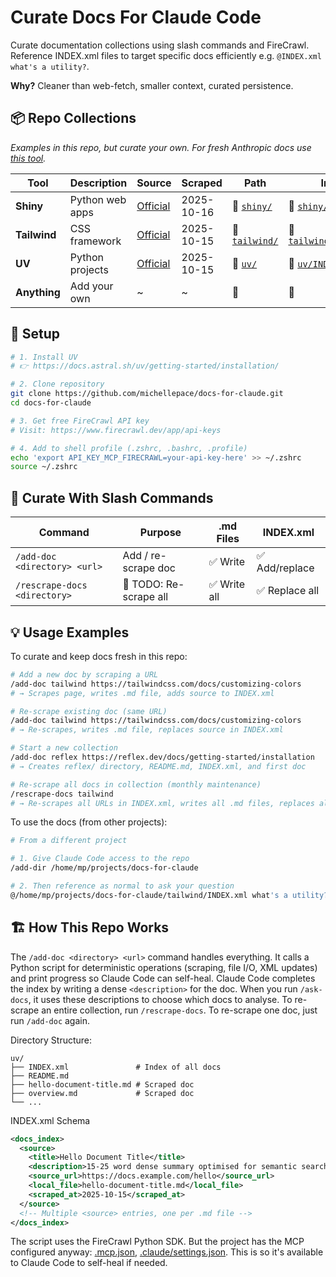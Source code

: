 # Curate Docs For Claude Code

Curate documentation collections using slash commands and FireCrawl. Reference INDEX.xml files to target specific docs efficiently e.g. `@INDEX.xml what's a utility?`.

**Why?** Cleaner than web-fetch, smaller context, curated persistence.

## 📦 Repo Collections

*Examples in this repo, but curate your own. For fresh Anthropic docs use [this tool](https://github.com/ericbuess/claude-code-docs).*

| Tool | Description | Source | Scraped | Path | Index |
|------|-------------|--------|---------|------|-------|
| **Shiny** | Python web apps | [Official](https://shiny.posit.co/py/) | 2025-10-16 | 📁 [`shiny/`](shiny/) | 📄 [`shiny/INDEX.xml`](shiny/INDEX.xml) |
| **Tailwind** | CSS framework | [Official](https://tailwindcss.com/docs/) | 2025-10-15 | 📁 [`tailwind/`](tailwind/) | 📄 [`tailwind/INDEX.xml`](tailwind/INDEX.xml) |
| **UV** | Python projects | [Official](https://docs.astral.sh/uv/) | 2025-10-15 | 📁 [`uv/`](uv/) | 📄 [`uv/INDEX.xml`](uv/INDEX.xml) |
| **Anything** | Add your own | ~ | ~ | 📁 | 📄 |

## 🚀 Setup

```bash
# 1. Install UV
# 👉 https://docs.astral.sh/uv/getting-started/installation/

# 2. Clone repository
git clone https://github.com/michellepace/docs-for-claude.git
cd docs-for-claude

# 3. Get free FireCrawl API key
# Visit: https://www.firecrawl.dev/app/api-keys

# 4. Add to shell profile (.zshrc, .bashrc, .profile)
echo 'export API_KEY_MCP_FIRECRAWL=your-api-key-here' >> ~/.zshrc
source ~/.zshrc
```

## 📖 Curate With Slash Commands

| Command | Purpose | .md Files | INDEX.xml |
|---------|---------|-----------|-----------|
| `/add-doc <directory> <url>` | Add / re-scrape doc | ✅ Write | ✅ Add/replace |
| `/rescrape-docs <directory>` | 🚧 TODO: Re-scrape all | ✅ Write all | ✅ Replace all |

## 💡 Usage Examples

To curate and keep docs fresh in this repo:

```bash
# Add a new doc by scraping a URL
/add-doc tailwind https://tailwindcss.com/docs/customizing-colors
# → Scrapes page, writes .md file, adds source to INDEX.xml

# Re-scrape existing doc (same URL)
/add-doc tailwind https://tailwindcss.com/docs/customizing-colors
# → Re-scrapes, writes .md file, replaces source in INDEX.xml

# Start a new collection
/add-doc reflex https://reflex.dev/docs/getting-started/installation
# → Creates reflex/ directory, README.md, INDEX.xml, and first doc

# Re-scrape all docs in collection (monthly maintenance)
/rescrape-docs tailwind
# → Re-scrapes all URLs in INDEX.xml, writes all .md files, replaces all sources
```

To use the docs (from other projects):

```bash
# From a different project

# 1. Give Claude Code access to the repo
/add-dir /home/mp/projects/docs-for-claude

# 2. Then reference as normal to ask your question
@/home/mp/projects/docs-for-claude/tailwind/INDEX.xml what's a utility?
```

## 🏗️ How This Repo Works

The `/add-doc <directory> <url>` command handles everything. It calls a Python script for deterministic operations (scraping, file I/O, XML updates) and print progress so Claude Code can self-heal. Claude Code completes the index by writing a dense `<description>` for the doc. When you run `/ask-docs`, it uses these descriptions to choose which docs to analyse. To re-scrape an entire collection, run `/rescrape-docs`. To re-scrape one doc, just run `/add-doc` again.

Directory Structure:

```text
uv/
├── INDEX.xml               # Index of all docs
├── README.md
├── hello-document-title.md # Scraped doc
├── overview.md             # Scraped doc
└── ...
```

INDEX.xml Schema

```xml
<docs_index>
  <source>
    <title>Hello Document Title</title>
    <description>15-25 word dense summary optimised for semantic search...</description>
    <source_url>https://docs.example.com/hello</source_url>
    <local_file>hello-document-title.md</local_file>
    <scraped_at>2025-10-15</scraped_at>
  </source>
  <!-- Multiple <source> entries, one per .md file -->
</docs_index>
```

The script uses the FireCrawl Python SDK. But the project has the MCP configured anyway: [.mcp.json](.mcp.json), [.claude/settings.json](.claude/settings.json). This is so it's available to Claude Code to self-heal if needed.
